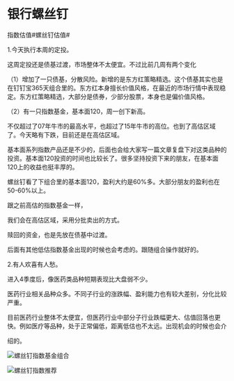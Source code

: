 # 银行螺丝钉

指数估值#螺丝钉估值#

1.今天执行本周的定投。

这周定投还是债基过渡，市场整体不太便宜。不过比前几周有两个变化

（1）增加了一只债基，分散风险。新增的是东方红策略精选。这个债基其实也是在钉钉宝365天组合里的。东方红本身擅长价值风格，在最近的市场行情中表现稳定。东方红策略精选，大部分是债券，少部分股票，本身也是偏价值风格。

（2）有一只指数基金，基本面120，周一创下新高。

不仅超过了07年牛市的最高水平，也超过了15年牛市的高位。也到了高估区域了。今天略有下跌，目前还是在高估区域。

基本面系列指数产品还是不少的，后面也会给大家写一篇文章复盘下对这类品种的投资。基本面120投资的时间也比较长了。很多坚持投资下来的朋友，在基本面120上的收益也挺丰厚的。

螺丝钉看了下组合里的基本面120，盈利大约是60%多。大部分朋友的盈利也在50-60%以上。

跟之前高估的指数基金一样，

我们会在高估区域，采用分批卖出的方式。

赎回的资金，也是先放在债基中过渡。

后面有其他低估指数基金出现的时候也会考虑的。跟随组合操作就好的。

2.有人欢喜有人愁。

进入4季度后，像医药类品种短期表现比大盘弱不少。

医药行业相关品种众多。不同子行业的涨跌幅、盈利能力也有较大差别，分化比较严重。

目前医药行业整体不太便宜，但医药行业中部分子行业跌幅更大、估值回落也更快。例如医疗等品种，处于正常偏低，距离低估也不太远。出现机会的时候也会介



绍的。





![螺丝钉指数基金组合](/Volumes/Files/workspace/MaxNote/MaxNotes_Snowball/imgs/bang/螺丝钉指数基金组合.png)

![螺丝钉指数推荐](/Volumes/Files/workspace/MaxNote/MaxNotes_Snowball/imgs/bang/螺丝钉指数推荐.png)

